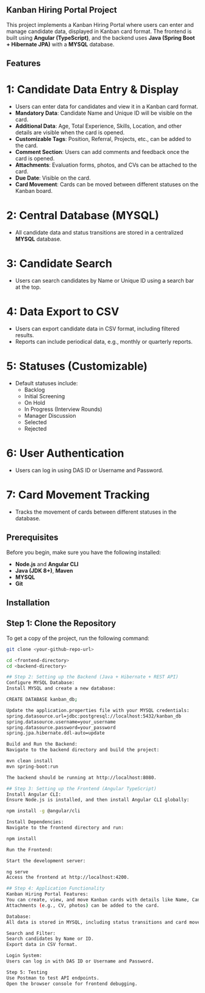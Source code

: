 ## Kanban Hiring Portal Project

This project implements a Kanban Hiring Portal where users can enter and manage candidate data, displayed in Kanban card format. 
The frontend is built using **Angular (TypeScript)**, and the backend uses **Java (Spring Boot + Hibernate JPA)** with a **MYSQL** database.

## Features

# 1: Candidate Data Entry & Display
- Users can enter data for candidates and view it in a Kanban card format.
- **Mandatory Data**: Candidate Name and Unique ID will be visible on the card.
- **Additional Data**: Age, Total Experience, Skills, Location, and other details are visible when the card is opened.
- **Customizable Tags**: Position, Referral, Projects, etc., can be added to the card.
- **Comment Section**: Users can add comments and feedback once the card is opened.
- **Attachments**: Evaluation forms, photos, and CVs can be attached to the card.
- **Due Date**: Visible on the card.
- **Card Movement**: Cards can be moved between different statuses on the Kanban board.

# 2: Central Database (MYSQL)
- All candidate data and status transitions are stored in a centralized **MYSQL** database.

# 3: Candidate Search
- Users can search candidates by Name or Unique ID using a search bar at the top.

# 4: Data Export to CSV
- Users can export candidate data in CSV format, including filtered results.
- Reports can include periodical data, e.g., monthly or quarterly reports.

# 5: Statuses (Customizable)
- Default statuses include:
  - Backlog
  - Initial Screening
  - On Hold
  - In Progress (Interview Rounds)
  - Manager Discussion
  - Selected
  - Rejected

# 6: User Authentication
- Users can log in using DAS ID or Username and Password. 

# 7: Card Movement Tracking
- Tracks the movement of cards between different statuses in the database.

## Prerequisites
Before you begin, make sure you have the following installed:
- **Node.js** and **Angular CLI**
- **Java (JDK 8+)**, **Maven**
- **MYSQL**
- **Git**

## Installation

## Step 1: Clone the Repository
To get a copy of the project, run the following command:
```bash
git clone <your-github-repo-url>

cd <frontend-directory>
cd <backend-directory>

## Step 2: Setting up the Backend (Java + Hibernate + REST API)
Configure MYSQL Database:
Install MYSQL and create a new database:

CREATE DATABASE kanban_db;

Update the application.properties file with your MYSQL credentials:
spring.datasource.url=jdbc:postgresql://localhost:5432/kanban_db
spring.datasource.username=your_username
spring.datasource.password=your_password
spring.jpa.hibernate.ddl-auto=update

Build and Run the Backend:
Navigate to the backend directory and build the project:

mvn clean install
mvn spring-boot:run

The backend should be running at http://localhost:8080.

## Step 3: Setting up the Frontend (Angular TypeScript)
Install Angular CLI:
Ensure Node.js is installed, and then install Angular CLI globally:

npm install -g @angular/cli

Install Dependencies:
Navigate to the frontend directory and run:

npm install

Run the Frontend:

Start the development server:

ng serve
Access the frontend at http://localhost:4200.

## Step 4: Application Functionality
Kanban Hiring Portal Features:
You can create, view, and move Kanban cards with details like Name, Candidate ID, and tags.
Attachments (e.g., CV, photos) can be added to the card.

Database:
All data is stored in MYSQL, including status transitions and card movement.

Search and Filter:
Search candidates by Name or ID.
Export data in CSV format.

Login System:
Users can log in with DAS ID or Username and Password.

Step 5: Testing
Use Postman to test API endpoints.
Open the browser console for frontend debugging.
